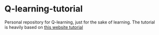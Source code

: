 # Q-learning-tutorial
Personal repository for Q-learning, just for the sake of learning. The tutorial is heavily based on [this website tutorial](https://www.gocoder.one/blog/rl-tutorial-with-openai-gym)
